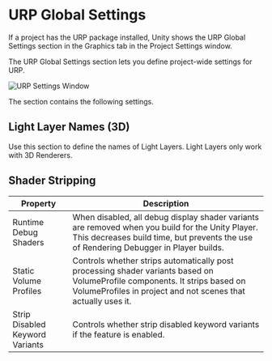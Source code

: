 # URP Global Settings

If a project has the URP package installed, Unity shows the URP Global Settings section in the Graphics tab in the Project Settings window.

The URP Global Settings section lets you define project-wide settings for URP.

![URP Settings Window](Images/Inspectors/global-settings.png)

The section contains the following settings.

## Light Layer Names (3D)

Use this section to define the names of Light Layers. Light Layers only work with 3D Renderers.

## Shader Stripping

| **Property**              | **Description**                                              |
| --------------------------| ------------------------------------------------------------ |
| Runtime Debug Shaders     | When disabled, all debug display shader variants are removed when you build for the Unity Player. This decreases build time, but prevents the use of Rendering Debugger in Player builds. |
| Static Volume Profiles     | Controls whether strips automatically post processing shader variants based on VolumeProfile components. It strips based on VolumeProfiles in project and not scenes that actually uses it. |
| Strip Disabled Keyword Variants     | Controls whether strip disabled keyword variants if the feature is enabled. |
